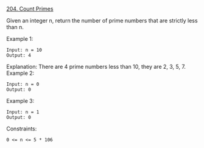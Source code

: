 [204. Count Primes](https://leetcode.com/problems/count-primes/)

Given an integer n, return the number of prime numbers that are strictly less than n.



Example 1:
```
Input: n = 10
Output: 4
```
Explanation: There are 4 prime numbers less than 10, they are 2, 3, 5, 7.
Example 2:
```
Input: n = 0
Output: 0
```
Example 3:
```
Input: n = 1
Output: 0
```

Constraints:
```
0 <= n <= 5 * 106
```

